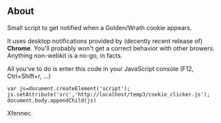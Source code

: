 About
-----

Small script to get notified when a Golden/Wrath cookie appears. 

It uses desktop notifications provided by (decently recent release of) **Chrome**. You'll
probably won't get a correct behavior with other browers. Anything non-webkit is a no-go,
in facts.

All you've to do is enter this code in your JavaScript console (F12, Ctrl+Shift+r, …)

```
var js=document.createElement('script');
js.setAttribute('src','http://localhost/temp3/cookie_clicker.js');
document.body.appendChild(js)
```

Xfennec.
